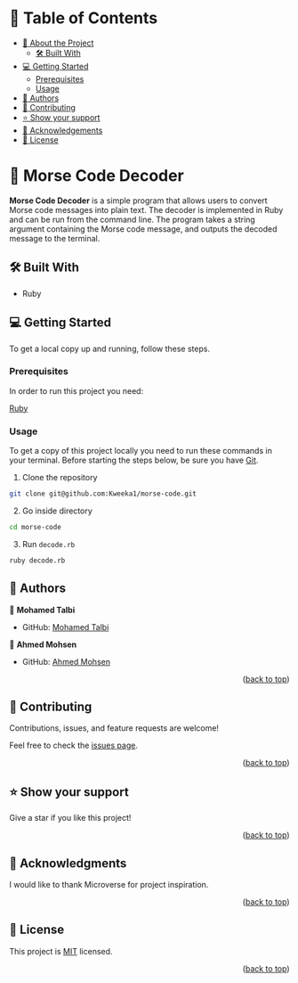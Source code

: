 <!-- TABLE OF CONTENTS -->

# 📗 Table of Contents

- [📖 About the Project](#about-project)
  - [🛠 Built With](#built-with)
- [💻 Getting Started](#getting-started)
  - [Prerequisites](#prerequisites)
  - [Usage](#usage)
- [👥 Authors](#authors)
- [🤝 Contributing](#contributing)
- [⭐️ Show your support](#support)
- [🙏 Acknowledgements](#acknowledgements)
- [📝 License](#license)

<!-- PROJECT DESCRIPTION -->

# 📖 Morse Code Decoder <a name="about-project"></a>

**Morse Code Decoder** is a simple program that allows users to convert Morse code messages into plain text. The decoder is implemented in Ruby and can be run from the command line. The program takes a string argument containing the Morse code message, and outputs the decoded message to the terminal.
## 🛠 Built With <a name="built-with"></a>

- Ruby

<!-- GETTING STARTED -->

## 💻 Getting Started <a name="getting-started"></a>

To get a local copy up and running, follow these steps.

### Prerequisites

In order to run this project you need:

[Ruby](https://www.postgresql.org/)

### Usage

To get a copy of this project locally you need to run these commands in your terminal.
Before starting the steps below, be sure you have [Git](https://www.linode.com/docs/guides/how-to-install-git-on-linux-mac-and-windows/).

1. Clone the repository
```sh
git clone git@github.com:Kweeka1/morse-code.git
```
2. Go inside directory 
```sh
cd morse-code
```
3. Run `decode.rb`
```sh
ruby decode.rb
```

<!-- AUTHORS -->

## 👥 Authors <a name="authors"></a>

👤 **Mohamed Talbi**

- GitHub: [Mohamed Talbi](https://github.com/Kweeka1/)


👤 **Ahmed Mohsen**

- GitHub: [Ahmed Mohsen](https://github.com/AhmedMohsen600)

<p align="right">(<a href="#readme-top">back to top</a>)</p>


<!-- CONTRIBUTING -->

## 🤝 Contributing <a name="contributing"></a>

Contributions, issues, and feature requests are welcome!

Feel free to check the [issues page](../../issues/).

<p align="right">(<a href="#readme-top">back to top</a>)</p>

<!-- SUPPORT -->

## ⭐️ Show your support <a name="support"></a>

Give a star if you like this project!

<p align="right">(<a href="#readme-top">back to top</a>)</p>

<!-- ACKNOWLEDGEMENTS -->

## 🙏 Acknowledgments <a name="acknowledgements"></a>

I would like to thank Microverse for project inspiration.

<p align="right">(<a href="#readme-top">back to top</a>)</p>

<!-- LICENSE -->

## 📝 License <a name="license"></a>

This project is [MIT](./LICENSE) licensed.

<p align="right">(<a href="#readme-top">back to top</a>)</p>


